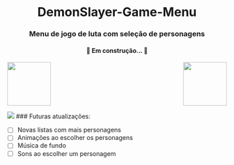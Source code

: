 <h1 align="center">DemonSlayer-Game-Menu</h1>
<h3 align="center">Menu de jogo de luta com seleção de personagens</h3>


<h4 align="center"> 
	🚧  Em construção...  🚧
</h4>

<img height="100" src="https://c.tenor.com/jve_fkSYDscAAAAi/anime-nezuko.gif"> <img align="right" height="100" src="https://c.tenor.com/oFyVYx5-aPwAAAAi/demon-slayer.gif">


<img src="./src/imagens/">
### Futuras atualizações:

- [ ] Novas listas com mais personagens
- [ ] Animações ao escolher os personagens
- [ ] Música de fundo
- [ ] Sons ao escolher um personagem

